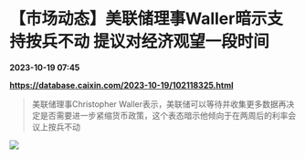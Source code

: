 # 【市场动态】美联储理事Waller暗示支持按兵不动 提议对经济观望一段时间

**2023-10-19 07:45**

**https://database.caixin.com/2023-10-19/102118325.html**

> 美联储理事Christopher Waller表示，美联储可以等待并收集更多数据再决定是否需要进一步紧缩货币政策，这个表态暗示他倾向于在两周后的利率会议上按兵不动

  

[![](https://img.caixin.com/2023-07-18/168966943385632_840_560.jpg)](https://img.caixin.com//2023-07-18/168966943385632_480_320.jpg)